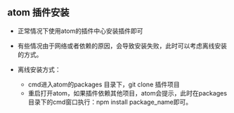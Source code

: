 ## atom 插件安装
- 正常情况下使用atom的插件中心安装插件即可
- 有些情况由于网络或者依赖的原因，会导致安装失败，此时可以考虑离线安装的方式。

- 离线安装方式：
  - cmd进入atom的packages 目录下，git clone 插件项目
  - 重启打开atom，如果插件依赖其他项目，atom会提示，此时在packages目录下的cmd窗口执行：npm install package_name即可。
